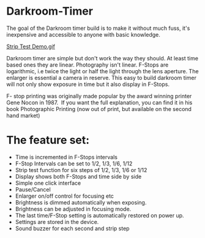 # Darkroom-Timer
The goal of the Darkroom timer build is to make it without much fuss, it's inexpensive and accessible to anyone with basic knowledge.

[Strip Test Demo.gif](/Strip%20Test%20Demo.gif?raw=true)

Darkroom timer are simple but don't work the way they should. At least time based ones they are linear. Photography isn't linear. F-Stops are logarithmic, i.e twice the light or half the light through the lens aperture. The enlarger is essential a camera in reserve. This easy to build darkroom timer will not only show exposure in time but it also display in F-Stops.

F- stop printing was originally made popular by the award winning printer Gene Nocon in 1987.  If you want the full explanation, you can find it in his book Photographic Printing (now out of print, but available on the second hand market)

# The feature set:
- Time is incremented in F-Stops intervals
- F-Stop Intervals can be set to 1/2, 1/3, 1/6, 1/12
- Strip test function for six steps of 1/2, 1/3, 1/6 or 1/12
- Display shows both F-Stops and time side by side
- Simple one click interface
- Pause/Cancel
- Enlarger on/off control for focusing etc
- Brightness is dimmed automatically when exposing.
- Brightness can be adjusted in focusing mode.
- The last time/F-Stop setting is automatically restored on power up.
- Settings are stored in the device.
- Sound buzzer for each second and strip step
